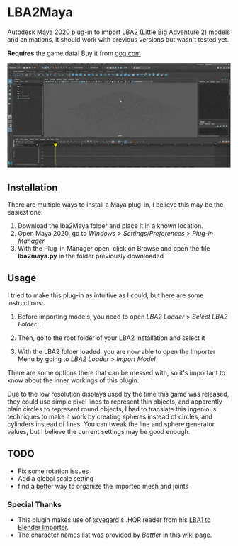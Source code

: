 # LBA2Maya
Autodesk Maya 2020 plug-in to import LBA2 (Little Big Adventure 2) models and animations, it should work with previous versions but wasn't tested yet.

**Requires** the game data! Buy it from [gog.com](https://www.gog.com/game/little_big_adventure_2)

![alt text](https://raw.githubusercontent.com/b-tuma/LBA2Maya/master/importer.gif "fun stuff")

## Installation

There are multiple ways to install a Maya plug-in, I believe this may be the easiest one:

1. Download the lba2Maya folder and place it in a known location.
2. Open Maya 2020, go to *Windows* > *Settings/Preferences* > *Plug-in Manager*
3. With the Plug-in Manager open, click on Browse and open the file **lba2maya.py** in the folder previously downloaded

## Usage

I tried to make this plug-in as intuitive as I could, but here are some instructions:

1. Before importing models, you need to open *LBA2 Loader* > *Select LBA2 Folder...*

2. Then, go to the root folder of your LBA2 installation and select it

3. With the LBA2 folder loaded, you are now able to open the Importer Menu by going to *LBA2 Loader* > *Import Model*

There are some options there that can be messed with, so it's important to know about the inner workings of this plugin:

Due to the low resolution displays used by the time this game was released, they could use simple pixel lines to represent thin objects, and apparently plain circles to represent round objects, I had to translate this ingenious techniques to make it work by creating spheres instead of circles, and cylinders instead of lines.
You can tweak the line and sphere generator values, but I believe the current settings may be good enough.

## TODO

* Fix some rotation issues
* Add a global scale setting
* find a better way to organize the imported mesh and joints


### Special Thanks
* This plugin makes use of [@vegard](https://github.com/vegard)'s .HQR reader from his [LBA1 to Blender Importer](https://github.com/vegard/blender-lba).
* The character names list was provided by *Battler* in this [wiki page](http://lbafileinfo.kazekr.net/index.php?title=LBA2:Body.hqr).
